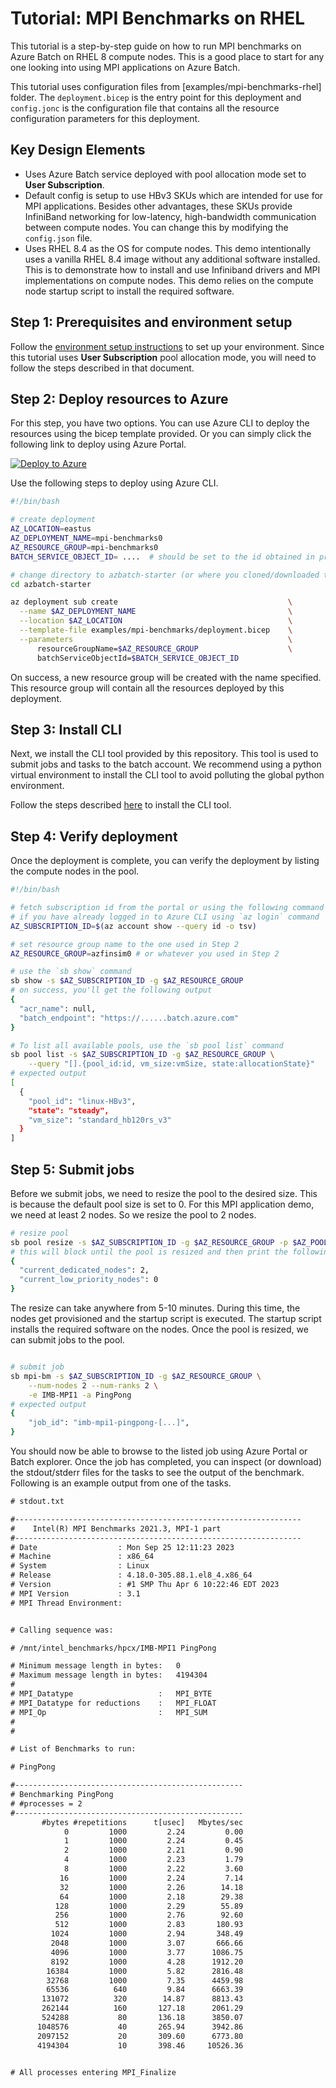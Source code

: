 # Tutorial: MPI Benchmarks on RHEL

This tutorial is a step-by-step guide on how to run MPI benchmarks on Azure Batch on RHEL 8 compute nodes.
This is a good place to start for any one looking into using MPI applications on Azure Batch.

This tutorial uses configuration files from [examples/mpi-benchmarks-rhel] folder.
The `deployment.bicep` is the entry point for this deployment and `config.jonc` is the configuration file that contains all the
resource configuration parameters for this deployment.

## Key Design Elements

* Uses Azure Batch service deployed with pool allocation mode set to **User Subscription**. 
* Default config is setup to use HBv3 SKUs which are intended for use for MPI applications. Besides other advantages, these SKUs
  provide InfiniBand networking for low-latency, high-bandwidth communication between compute nodes.
  You can change this by modifying the `config.json` file.
* Uses RHEL 8.4 as the OS for compute nodes. This demo intentionally uses a vanilla RHEL 8.4 image without any additional
  software installed. This is to demonstrate how to install and use Infiniband drivers and MPI implementations
  on compute nodes. This demo relies on the compute node startup script to install the required software.

## Step 1: Prerequisites and environment setup

Follow the [environment setup instructions](./environment-setup.md) to set up your environment. Since
this tutorial uses **User Subscription** pool allocation mode, you will need to follow the steps described in that document.

## Step 2: Deploy resources to Azure

For this step, you have two options. You can use Azure CLI to deploy the resources using the bicep template provided. Or you can
simply click the following link to deploy using Azure Portal.

[![Deploy to Azure](https://aka.ms/deploytoazurebutton)](https://portal.azure.com/#create/Microsoft.Template/uri/https%3A%2F%2Fraw.githubusercontent.com%2Futkarshayachit%2Fazbatch-starter%2Fmain%2Ftemplates%2Fmpi-benchmarks_deploy.json)

Use the following steps to deploy using Azure CLI.

```bash
#!/bin/bash

# create deployment
AZ_LOCATION=eastus
AZ_DEPLOYMENT_NAME=mpi-benchmarks0
AZ_RESOURCE_GROUP=mpi-benchmarks0
BATCH_SERVICE_OBJECT_ID= ....  # should be set to the id obtained in prerequisites step

# change directory to azbatch-starter (or where you cloned/downloaded the repository)
cd azbatch-starter

az deployment sub create                                      \
  --name $AZ_DEPLOYMENT_NAME                                  \
  --location $AZ_LOCATION                                     \
  --template-file examples/mpi-benchmarks/deployment.bicep    \
  --parameters                                                \
      resourceGroupName=$AZ_RESOURCE_GROUP                    \
      batchServiceObjectId=$BATCH_SERVICE_OBJECT_ID
```

On success, a new resource group will be created with the name specified. This resource group will contain all the resources
deployed by this deployment.

## Step 3: Install CLI

Next, we install the CLI tool provided by this repository. This tool is used to submit jobs and tasks to the batch account.
We recommend using a python virtual environment to install the CLI tool to avoid polluting the global python environment.

Follow the steps described [here](../cli.md#installation) to install the CLI tool.

## Step 4: Verify deployment

Once the deployment is complete, you can verify the deployment by listing the compute nodes in the pool.

```bash
#!/bin/bash

# fetch subscription id from the portal or using the following command
# if you have already logged in to Azure CLI using `az login` command
AZ_SUBSCRIPTION_ID=$(az account show --query id -o tsv)

# set resource group name to the one used in Step 2
AZ_RESOURCE_GROUP=azfinsim0 # or whatever you used in Step 2

# use the `sb show` command
sb show -s $AZ_SUBSCRIPTION_ID -g $AZ_RESOURCE_GROUP
# on success, you'll get the following output
{
  "acr_name": null,
  "batch_endpoint": "https://......batch.azure.com"
}

# To list all available pools, use the `sb pool list` command
sb pool list -s $AZ_SUBSCRIPTION_ID -g $AZ_RESOURCE_GROUP \
    --query "[].{pool_id:id, vm_size:vmSize, state:allocationState}"
# expected output
[
  {
    "pool_id": "linux-HBv3",
    "state": "steady",
    "vm_size": "standard_hb120rs_v3"
  }
]
```

## Step 5: Submit jobs

Before we submit jobs, we need to resize the pool to the desired size. This is because the default pool size is set to 0.
For this MPI application demo, we need at least 2 nodes. So we resize the pool to 2 nodes.

```bash
# resize pool
sb pool resize -s $AZ_SUBSCRIPTION_ID -g $AZ_RESOURCE_GROUP -p $AZ_POOL_ID --target-dedicated-nodes 2
# this will block until the pool is resized and then print the following:
{
  "current_dedicated_nodes": 2,
  "current_low_priority_nodes": 0
}
```

The resize can take anywhere from 5-10 minutes. During this time, the nodes get provisioned and the startup script is executed.
The startup script installs the required software on the nodes. Once the pool is resized, we can submit jobs to the pool.

```bash

# submit job
sb mpi-bm -s $AZ_SUBSCRIPTION_ID -g $AZ_RESOURCE_GROUP \
    --num-nodes 2 --num-ranks 2 \
    -e IMB-MPI1 -a PingPong
# expected output
{
    "job_id": "imb-mpi1-pingpong-[...]",
}
```

You should now be able to browse to the listed job using Azure Portal or Batch explorer. Once the job has completed, you can
inspect (or download) the stdout/stderr files for the tasks to see the output of the benchmark. Following is an example output
from one of the tasks.

```txt
# stdout.txt

#----------------------------------------------------------------
#    Intel(R) MPI Benchmarks 2021.3, MPI-1 part
#----------------------------------------------------------------
# Date                  : Mon Sep 25 12:11:23 2023
# Machine               : x86_64
# System                : Linux
# Release               : 4.18.0-305.88.1.el8_4.x86_64
# Version               : #1 SMP Thu Apr 6 10:22:46 EDT 2023
# MPI Version           : 3.1
# MPI Thread Environment: 


# Calling sequence was: 

# /mnt/intel_benchmarks/hpcx/IMB-MPI1 PingPong 

# Minimum message length in bytes:   0
# Maximum message length in bytes:   4194304
#
# MPI_Datatype                   :   MPI_BYTE 
# MPI_Datatype for reductions    :   MPI_FLOAT 
# MPI_Op                         :   MPI_SUM  
# 
# 

# List of Benchmarks to run:

# PingPong

#---------------------------------------------------
# Benchmarking PingPong 
# #processes = 2 
#---------------------------------------------------
       #bytes #repetitions      t[usec]   Mbytes/sec
            0         1000         2.24         0.00
            1         1000         2.24         0.45
            2         1000         2.21         0.90
            4         1000         2.23         1.79
            8         1000         2.22         3.60
           16         1000         2.24         7.14
           32         1000         2.26        14.18
           64         1000         2.18        29.38
          128         1000         2.29        55.89
          256         1000         2.76        92.60
          512         1000         2.83       180.93
         1024         1000         2.94       348.49
         2048         1000         3.07       666.66
         4096         1000         3.77      1086.75
         8192         1000         4.28      1912.20
        16384         1000         5.82      2816.48
        32768         1000         7.35      4459.98
        65536          640         9.84      6663.39
       131072          320        14.87      8813.43
       262144          160       127.18      2061.29
       524288           80       136.18      3850.07
      1048576           40       265.94      3942.86
      2097152           20       309.60      6773.80
      4194304           10       398.46     10526.36


# All processes entering MPI_Finalize
```
